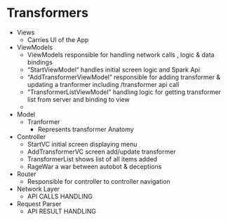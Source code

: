# Transformers
* Views
    * Carries UI of the App
* ViewModels
    * ViewModels responsible for handling network calls , logic & data bindings
    *  “StartViewModel“ handles initial screen logic and Spark Api
    *  “AddTransformerViewModel” responsible for adding transformer & updating a tranformer including /transformer api call
    *  “TransformerListViewModel” handling logic for getting transformer list from server and binding to view
    * 
* Model
    * Tranformer
        * Represents transformer Anatomy
* Controller
    *  StartVC initial screen displaying menu 
    *  AddTransformerVC screen add/update transformer
    *  TransformerList shows list of all items added
    * RageWar a war between autobot & deceptions
* Router
    * Responsible for controller to controller navigation
* Network Layer
    * API CALLS HANDLING
* Request Parser
    * API RESULT HANDLING
